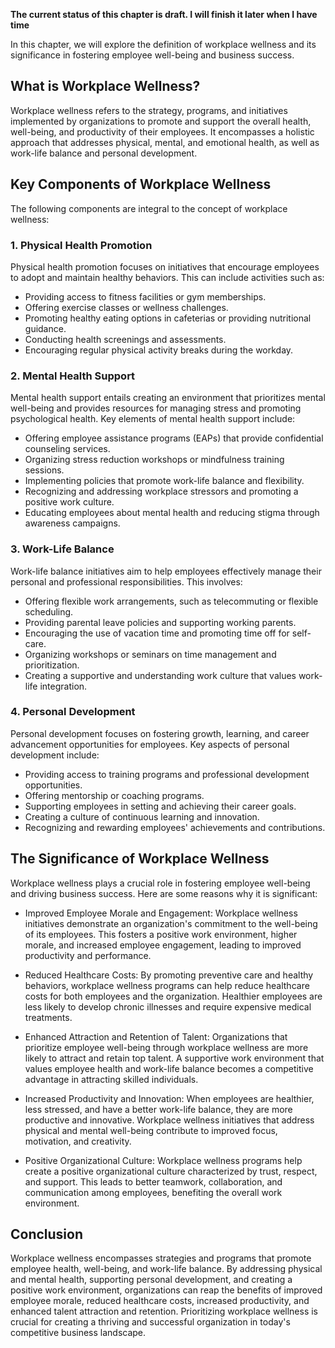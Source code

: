 **The current status of this chapter is draft. I will finish it later when I have time**

In this chapter, we will explore the definition of workplace wellness and its significance in fostering employee well-being and business success.

What is Workplace Wellness?
---------------------------

Workplace wellness refers to the strategy, programs, and initiatives implemented by organizations to promote and support the overall health, well-being, and productivity of their employees. It encompasses a holistic approach that addresses physical, mental, and emotional health, as well as work-life balance and personal development.

Key Components of Workplace Wellness
------------------------------------

The following components are integral to the concept of workplace wellness:

### 1. Physical Health Promotion

Physical health promotion focuses on initiatives that encourage employees to adopt and maintain healthy behaviors. This can include activities such as:

* Providing access to fitness facilities or gym memberships.
* Offering exercise classes or wellness challenges.
* Promoting healthy eating options in cafeterias or providing nutritional guidance.
* Conducting health screenings and assessments.
* Encouraging regular physical activity breaks during the workday.

### 2. Mental Health Support

Mental health support entails creating an environment that prioritizes mental well-being and provides resources for managing stress and promoting psychological health. Key elements of mental health support include:

* Offering employee assistance programs (EAPs) that provide confidential counseling services.
* Organizing stress reduction workshops or mindfulness training sessions.
* Implementing policies that promote work-life balance and flexibility.
* Recognizing and addressing workplace stressors and promoting a positive work culture.
* Educating employees about mental health and reducing stigma through awareness campaigns.

### 3. Work-Life Balance

Work-life balance initiatives aim to help employees effectively manage their personal and professional responsibilities. This involves:

* Offering flexible work arrangements, such as telecommuting or flexible scheduling.
* Providing parental leave policies and supporting working parents.
* Encouraging the use of vacation time and promoting time off for self-care.
* Organizing workshops or seminars on time management and prioritization.
* Creating a supportive and understanding work culture that values work-life integration.

### 4. Personal Development

Personal development focuses on fostering growth, learning, and career advancement opportunities for employees. Key aspects of personal development include:

* Providing access to training programs and professional development opportunities.
* Offering mentorship or coaching programs.
* Supporting employees in setting and achieving their career goals.
* Creating a culture of continuous learning and innovation.
* Recognizing and rewarding employees' achievements and contributions.

The Significance of Workplace Wellness
--------------------------------------

Workplace wellness plays a crucial role in fostering employee well-being and driving business success. Here are some reasons why it is significant:

* Improved Employee Morale and Engagement: Workplace wellness initiatives demonstrate an organization's commitment to the well-being of its employees. This fosters a positive work environment, higher morale, and increased employee engagement, leading to improved productivity and performance.

* Reduced Healthcare Costs: By promoting preventive care and healthy behaviors, workplace wellness programs can help reduce healthcare costs for both employees and the organization. Healthier employees are less likely to develop chronic illnesses and require expensive medical treatments.

* Enhanced Attraction and Retention of Talent: Organizations that prioritize employee well-being through workplace wellness are more likely to attract and retain top talent. A supportive work environment that values employee health and work-life balance becomes a competitive advantage in attracting skilled individuals.

* Increased Productivity and Innovation: When employees are healthier, less stressed, and have a better work-life balance, they are more productive and innovative. Workplace wellness initiatives that address physical and mental well-being contribute to improved focus, motivation, and creativity.

* Positive Organizational Culture: Workplace wellness programs help create a positive organizational culture characterized by trust, respect, and support. This leads to better teamwork, collaboration, and communication among employees, benefiting the overall work environment.

Conclusion
----------

Workplace wellness encompasses strategies and programs that promote employee health, well-being, and work-life balance. By addressing physical and mental health, supporting personal development, and creating a positive work environment, organizations can reap the benefits of improved employee morale, reduced healthcare costs, increased productivity, and enhanced talent attraction and retention. Prioritizing workplace wellness is crucial for creating a thriving and successful organization in today's competitive business landscape.
